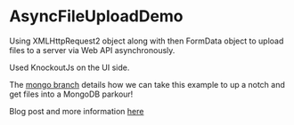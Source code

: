 AsyncFileUploadDemo
===================

Using XMLHttpRequest2 object along with then FormData object to upload files to a server via Web API asynchronously.

Used KnockoutJs on the UI side.

The [mongo branch](https://github.com/ryanande/AsyncFileUploadDemo/tree/mongo) details how we can take this example to up a notch and get files into a MongoDB  parkour!

Blog post and more information [here](https://www.flapstack.blog/file-uploads-with-web-api-drop-the-3rd-party/)